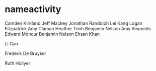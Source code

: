 # nameactivity
Camden Kirkland
Jeff Mackey
Jonathan Randolph
Lei Kang
Logan Fitzpatrick
Amy Claman
Heather Trinh
Benjamin Nelson
Amy Reynolds
Edward Moncur
Benjamin Nelson
Ehsan Khan

Li Gao

Frederik De Bruyker

Ruth Hollyer